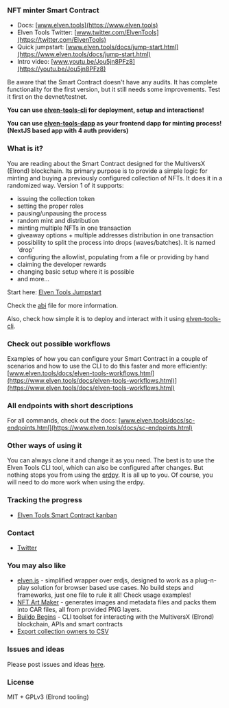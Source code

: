 ### NFT minter Smart Contract 

- Docs: [www.elven.tools](https://www.elven.tools)
- Elven Tools Twitter: [www.twitter.com/ElvenTools](https://twitter.com/ElvenTools)
- Quick jumpstart: [www.elven.tools/docs/jump-start.html](https://www.elven.tools/docs/jump-start.html)
- Intro video: [www.youtu.be/Jou5jn8PFz8](https://youtu.be/Jou5jn8PFz8)

Be aware that the Smart Contract doesn't have any audits. It has complete functionality for the first version, but it still needs some improvements. Test it first on the devnet/testnet.

**You can use [elven-tools-cli](https://github.com/ElvenTools/elven-tools-cli) for deployment, setup and interactions!**

**You can use [elven-tools-dapp](https://github.com/ElvenTools/elven-tools-dapp) as your frontend dapp for minting process! (NextJS based app with 4 auth providers)**

### What is it?

You are reading about the Smart Contract designed for the MultiversX (Elrond) blockchain. Its primary purpose is to provide a simple logic for minting and buying a previously configured collection of NFTs. It does it in a randomized way. Version 1 of it supports:

- issuing the collection token
- setting the proper roles
- pausing/unpausing the process
- random mint and distribution
- minting multiple NFTs in one transaction
- giveaway options + multiple addresses distribution in one transaction
- possibility to split the process into drops (waves/batches). It is named 'drop'
- configuring the allowlist, populating from a file or providing by hand
- claiming the developer rewards
- changing basic setup where it is possible
- and more...

Start here: [Elven Tools Jumpstart](https://www.elven.tools/docs/jump-start.html)

Check the [abi](https://github.com/ElvenTools/elven-nft-minter-sc/blob/main/output/elven-nft-minter.abi.json) file for more information.

Also, check how simple it is to deploy and interact with it using [elven-tools-cli](https://github.com/ElvenTools/elven-tools-cli).

### Check out possible workflows

Examples of how you can configure your Smart Contract in a couple of scenarios and how to use the CLI to do this faster and more efficiently: [www.elven.tools/docs/elven-tools-workflows.html](https://www.elven.tools/docs/elven-tools-workflows.html)](https://www.elven.tools/docs/elven-tools-workflows.html)

### All endpoints with short descriptions

For all commands, check out the docs: [www.elven.tools/docs/sc-endpoints.html](https://www.elven.tools/docs/sc-endpoints.html)

### Other ways of using it

You can always clone it and change it as you need. The best is to use the Elven Tools CLI tool, which can also be configured after changes. But nothing stops you from using the [erdpy](https://docs.elrond.com/sdk-and-tools/erdpy/erdpy/). It is all up to you. Of course, you will need to do more work when using the erdpy.

### Tracking the progress

- [Elven Tools Smart Contract kanban](https://github.com/orgs/ElvenTools/projects/4)

### Contact

- [Twitter](https://twitter.com/JulianCwirko)

### You may also like

- [elven.js](https://github.com/juliancwirko/elven.js) - simplified wrapper over erdjs, designed to work as a plug-n-play solution for browser based use cases. No build steps and frameworks, just one file to rule it all! Check usage examples!
- [NFT Art Maker](https://github.com/juliancwirko/nft-art-maker) - generates images and metadata files and packs them into CAR files, all from provided PNG layers.
- [Buildo Begins](https://github.com/xdevguild/buildo-begins) - CLI toolset for interacting with the MultiversX (Elrond) blockchain, APIs and smart contracts
- [Export collection owners to CSV](https://github.com/ElvenTools/elven-tools-collection-owners-csv)

### Issues and ideas

Please post issues and ideas [here](https://github.com/ElvenTools/elven-nft-minter-sc/issues).

### License

MIT + GPLv3 (Elrond tooling)
